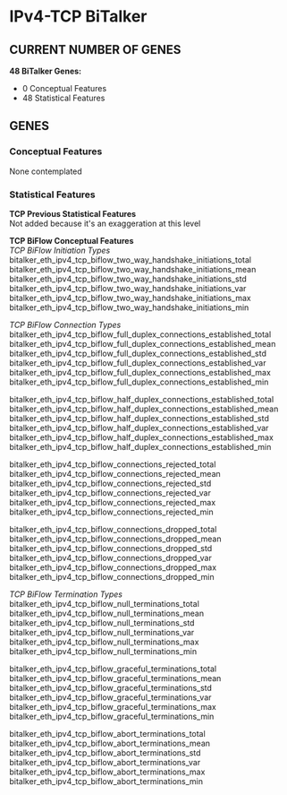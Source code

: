 # IPv4-TCP BiTalker
## CURRENT NUMBER OF GENES
**48 BiTalker Genes:**
- 0 Conceptual Features
- 48 Statistical Features

## GENES
### Conceptual Features
None contemplated  

### Statistical Features
**TCP Previous Statistical Features**  
Not added because it's an exaggeration at this level  

**TCP BiFlow Conceptual Features**  
*TCP BiFlow Initiation Types*  
bitalker_eth_ipv4_tcp_biflow_two_way_handshake_initiations_total  
bitalker_eth_ipv4_tcp_biflow_two_way_handshake_initiations_mean  
bitalker_eth_ipv4_tcp_biflow_two_way_handshake_initiations_std  
bitalker_eth_ipv4_tcp_biflow_two_way_handshake_initiations_var  
bitalker_eth_ipv4_tcp_biflow_two_way_handshake_initiations_max  
bitalker_eth_ipv4_tcp_biflow_two_way_handshake_initiations_min  

*TCP BiFlow Connection Types*  
bitalker_eth_ipv4_tcp_biflow_full_duplex_connections_established_total  
bitalker_eth_ipv4_tcp_biflow_full_duplex_connections_established_mean  
bitalker_eth_ipv4_tcp_biflow_full_duplex_connections_established_std  
bitalker_eth_ipv4_tcp_biflow_full_duplex_connections_established_var  
bitalker_eth_ipv4_tcp_biflow_full_duplex_connections_established_max  
bitalker_eth_ipv4_tcp_biflow_full_duplex_connections_established_min  

bitalker_eth_ipv4_tcp_biflow_half_duplex_connections_established_total  
bitalker_eth_ipv4_tcp_biflow_half_duplex_connections_established_mean  
bitalker_eth_ipv4_tcp_biflow_half_duplex_connections_established_std  
bitalker_eth_ipv4_tcp_biflow_half_duplex_connections_established_var  
bitalker_eth_ipv4_tcp_biflow_half_duplex_connections_established_max  
bitalker_eth_ipv4_tcp_biflow_half_duplex_connections_established_min  

bitalker_eth_ipv4_tcp_biflow_connections_rejected_total  
bitalker_eth_ipv4_tcp_biflow_connections_rejected_mean  
bitalker_eth_ipv4_tcp_biflow_connections_rejected_std  
bitalker_eth_ipv4_tcp_biflow_connections_rejected_var  
bitalker_eth_ipv4_tcp_biflow_connections_rejected_max  
bitalker_eth_ipv4_tcp_biflow_connections_rejected_min  

bitalker_eth_ipv4_tcp_biflow_connections_dropped_total  
bitalker_eth_ipv4_tcp_biflow_connections_dropped_mean  
bitalker_eth_ipv4_tcp_biflow_connections_dropped_std  
bitalker_eth_ipv4_tcp_biflow_connections_dropped_var  
bitalker_eth_ipv4_tcp_biflow_connections_dropped_max  
bitalker_eth_ipv4_tcp_biflow_connections_dropped_min  


*TCP BiFlow Termination Types*  
bitalker_eth_ipv4_tcp_biflow_null_terminations_total  
bitalker_eth_ipv4_tcp_biflow_null_terminations_mean  
bitalker_eth_ipv4_tcp_biflow_null_terminations_std  
bitalker_eth_ipv4_tcp_biflow_null_terminations_var  
bitalker_eth_ipv4_tcp_biflow_null_terminations_max  
bitalker_eth_ipv4_tcp_biflow_null_terminations_min  

bitalker_eth_ipv4_tcp_biflow_graceful_terminations_total  
bitalker_eth_ipv4_tcp_biflow_graceful_terminations_mean  
bitalker_eth_ipv4_tcp_biflow_graceful_terminations_std  
bitalker_eth_ipv4_tcp_biflow_graceful_terminations_var  
bitalker_eth_ipv4_tcp_biflow_graceful_terminations_max  
bitalker_eth_ipv4_tcp_biflow_graceful_terminations_min  

bitalker_eth_ipv4_tcp_biflow_abort_terminations_total  
bitalker_eth_ipv4_tcp_biflow_abort_terminations_mean  
bitalker_eth_ipv4_tcp_biflow_abort_terminations_std  
bitalker_eth_ipv4_tcp_biflow_abort_terminations_var  
bitalker_eth_ipv4_tcp_biflow_abort_terminations_max  
bitalker_eth_ipv4_tcp_biflow_abort_terminations_min  
